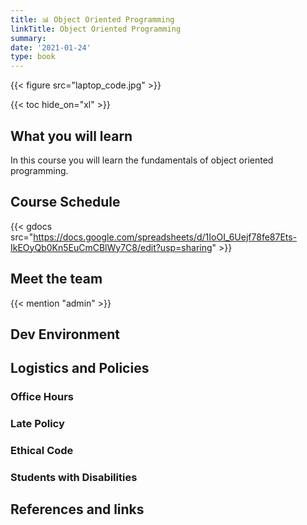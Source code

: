 ```yaml
---
title: 📊 Object Oriented Programming
linkTitle: Object Oriented Programming
summary: 
date: '2021-01-24'
type: book
---
```


<!--more-->

{{< figure src="laptop_code.jpg" >}}

{{< toc hide_on="xl" >}}

## What you will learn

In this course you will learn the fundamentals of object oriented programming. 

## Course Schedule

{{< gdocs src="https://docs.google.com/spreadsheets/d/1IoOI_6Uejf78fe87Ets-IkEOyQb0Kn5EuCmCBlWy7C8/edit?usp=sharing" >}}



## Meet the team

{{< mention "admin" >}}

## Dev Environment

## Logistics and Policies

### Office Hours

### Late Policy

### Ethical Code

### Students with Disabilities

## References and links
